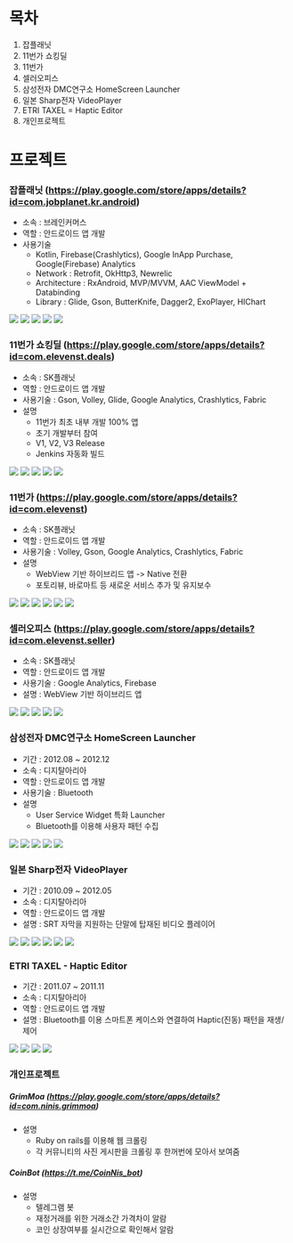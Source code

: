 # 목차

1. 잡플래닛
2. 11번가 쇼킹딜
3. 11번가
4. 셀러오피스
5. 삼성전자 DMC연구소 HomeScreen Launcher
6. 일본 Sharp전자 VideoPlayer
7. ETRI TAXEL = Haptic Editor
8. 개인프로젝트

# 프로젝트
### 잡플래닛 (https://play.google.com/store/apps/details?id=com.jobplanet.kr.android)
 * 소속 : 브레인커머스
 * 역할 : 안드로이드 앱 개발
 * 사용기술
    * Kotlin, Firebase(Crashlytics), Google InApp Purchase, Google(Firebase) Analytics
    * Network : Retrofit, OkHttp3, Newrelic
    * Architecture : RxAndroid, MVP/MVVM, AAC ViewModel + Databinding
    * Library : Glide, Gson, ButterKnife, Dagger2, ExoPlayer, HIChart
 
![](https://github.com/snowpero/resume/blob/master/image/jp_1.png)
![](https://github.com/snowpero/resume/blob/master/image/jp_2.png)
![](https://github.com/snowpero/resume/blob/master/image/jp_3.png)
![](https://github.com/snowpero/resume/blob/master/image/jp_4.png)
![](https://github.com/snowpero/resume/blob/master/image/jp_5.png)
 
### 11번가 쇼킹딜 (https://play.google.com/store/apps/details?id=com.elevenst.deals)
 * 소속 : SK플래닛
 * 역할 : 안드로이드 앱 개발
 * 사용기술 : Gson, Volley, Glide, Google Analytics, Crashlytics, Fabric
 * 설명
    * 11번가 최초 내부 개발 100% 앱
    * 초기 개발부터 참여
    * V1, V2, V3 Release
    * Jenkins 자동화 빌드
 
![](https://github.com/snowpero/resume/blob/master/image/sd_1.png)
![](https://github.com/snowpero/resume/blob/master/image/sd_2.png)
![](https://github.com/snowpero/resume/blob/master/image/sd_3.png)
![](https://github.com/snowpero/resume/blob/master/image/sd_4.png)
![](https://github.com/snowpero/resume/blob/master/image/sd_5.png)
 
### 11번가 (https://play.google.com/store/apps/details?id=com.elevenst)
 * 소속 : SK플래닛
 * 역할 : 안드로이드 앱 개발
 * 사용기술 : Volley, Gson, Google Analytics, Crashlytics, Fabric
 * 설명
    * WebView 기반 하이브리드 앱 -> Native 전환
    * 포토리뷰, 바로마트 등 새로운 서비스 추가 및 유지보수
 
![](https://github.com/snowpero/resume/blob/master/image/11st_1.png)
![](https://github.com/snowpero/resume/blob/master/image/11st_2.png)
![](https://github.com/snowpero/resume/blob/master/image/11st_3.png)
![](https://github.com/snowpero/resume/blob/master/image/11st_4.png)
![](https://github.com/snowpero/resume/blob/master/image/11st_5.png)
![](https://github.com/snowpero/resume/blob/master/image/11st_6.png)
 
### 셀러오피스 (https://play.google.com/store/apps/details?id=com.elevenst.seller)
 * 소속 : SK플래닛
 * 역할 : 안드로이드 앱 개발
 * 사용기술 : Google Analytics, Firebase
 * 설명 : WebView 기반 하이브리드 앱
 
![](https://github.com/snowpero/resume/blob/master/image/seller_1.png)
![](https://github.com/snowpero/resume/blob/master/image/seller_2.png)
![](https://github.com/snowpero/resume/blob/master/image/seller_3.png)
![](https://github.com/snowpero/resume/blob/master/image/seller_4.png)
![](https://github.com/snowpero/resume/blob/master/image/seller_5.png)

 
### 삼성전자 DMC연구소 HomeScreen Launcher
 * 기간 : 2012.08 ~ 2012.12
 * 소속 : 디지탈아리아
 * 역할 : 안드로이드 앱 개발
 * 사용기술 : Bluetooth
 * 설명
    * User Service Widget 특화 Launcher
    * Bluetooth를 이용해 사용자 패턴 수집
 
![](https://github.com/snowpero/resume/blob/master/image/ss_1.png)
![](https://github.com/snowpero/resume/blob/master/image/ss_2.png)
![](https://github.com/snowpero/resume/blob/master/image/ss_3.png)
![](https://github.com/snowpero/resume/blob/master/image/ss_4.png)
![](https://github.com/snowpero/resume/blob/master/image/ss_5.png)

### 일본 Sharp전자 VideoPlayer
 * 기간 : 2010.09 ~ 2012.05
 * 소속 : 디지탈아리아
 * 역할 : 안드로이드 앱 개발
 * 설명 : SRT 자막을 지원하는 단말에 탑재된 비디오 플레이어
 
![](https://github.com/snowpero/resume/blob/master/image/vp_1.jpg)
![](https://github.com/snowpero/resume/blob/master/image/vp_2.png)
![](https://github.com/snowpero/resume/blob/master/image/vp_3.jpg)
![](https://github.com/snowpero/resume/blob/master/image/vp_4.png)
![](https://github.com/snowpero/resume/blob/master/image/vp_5.png)
![](https://github.com/snowpero/resume/blob/master/image/vp_6.png)
 
### ETRI TAXEL - Haptic Editor
 * 기간 : 2011.07 ~ 2011.11
 * 소속 : 디지탈아리아
 * 역할 : 안드로이드 앱 개발
 * 설명 : Bluetooth를 이용 스마트폰 케이스와 연결하여 Haptic(진동) 패턴을 재생/제어
 
![](https://github.com/snowpero/resume/blob/master/image/taxel_1.png)
![](https://github.com/snowpero/resume/blob/master/image/taxel_2.png)
![](https://github.com/snowpero/resume/blob/master/image/taxel_3.png)
![](https://github.com/snowpero/resume/blob/master/image/taxel_4.png)
 
### 개인프로젝트

##### GrimMoa (https://play.google.com/store/apps/details?id=com.ninis.grimmoa)
 * 설명
    * Ruby on rails를 이용해 웹 크롤링
    * 각 커뮤니티의 사진 게시판을 크롤링 후 한꺼번에 모아서 보여줌
    
##### CoinBot (https://t.me/CoinNis_bot)
 * 설명
    * 텔레그램 봇
    * 재정거래를 위한 거래소간 가격차이 알람
    * 코인 상장여부를 실시간으로 확인해서 알람
